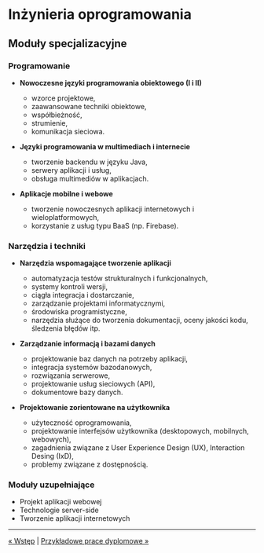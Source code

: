 # Inżynieria oprogramowania

## Moduły specjalizacyjne

### Programowanie
- **Nowoczesne języki programowania obiektowego (I i II)**
    - wzorce projektowe,
    - zaawansowane techniki obiektowe,
    - współbieżność,
    - strumienie,
    - komunikacja sieciowa.
  
- **Języki programowania w multimediach i internecie**
    - tworzenie backendu w języku Java,
    - serwery aplikacji i usług,
    - obsługa multimediów w aplikacjach.

- **Aplikacje mobilne i webowe**
    - tworzenie nowoczesnych aplikacji internetowych i wieloplatformowych,
    - korzystanie z usług typu BaaS (np. Firebase).

### Narzędzia i techniki
- **Narzędzia wspomagające tworzenie aplikacji**
    - automatyzacja testów strukturalnych i funkcjonalnych,
    - systemy kontroli wersji,
    - ciągła integracja i dostarczanie,
    - zarządzanie projektami informatycznymi,
    - środowiska programistyczne,
    - narzędzia służące do tworzenia dokumentacji, oceny jakości kodu, śledzenia błędów itp.
  
- **Zarządzanie informacją i bazami danych**
    - projektowanie baz danych na potrzeby aplikacji,
    - integracja systemów bazodanowych,
    - rozwiązania serwerowe,
    - projektowanie usług sieciowych (API),
    - dokumentowe bazy danych.
  
- **Projektowanie zorientowane na użytkownika**
    - użyteczność oprogramowania,
    - projektowanie interfejsów użytkownika (desktopowych, mobilnych, webowych),
    - zagadnienia związane z User Experience Design (UX), Interaction Desing (IxD),
    - problemy związane z dostępnością.

### Moduły uzupełniające
- Projekt aplikacji webowej
- Technologie server-side
- Tworzenie aplikacji internetowych

---
[&laquo; Wstęp](README.md) | [Przykładowe prace dyplomowe &raquo;](prace_dyplomowe.md)
